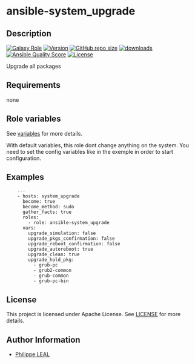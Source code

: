 # ansible-system_upgrade

## Description

[![Galaxy Role](https://img.shields.io/badge/galaxy-system_upgrade-purple?style=flat)](https://galaxy.ansible.com/lotusnoir/system_upgrade)
[![Version](https://img.shields.io/github/release/lotusnoir/ansible-system_upgrade.svg)](https://github.com/lotusnoir/ansible-system_upgrade/releases/latest)
[![GitHub repo size](https://img.shields.io/github/repo-size/lotusnoir/ansible-system_upgrade?color=orange&style=flat)](https://galaxy.ansible.com/lotusnoir/system_upgrade)
[![downloads](https://img.shields.io/ansible/role/d/56931)](https://galaxy.ansible.com/lotusnoir/system_upgrade)
[![Ansible Quality Score](https://img.shields.io/ansible/quality/56931)](https://galaxy.ansible.com/lotusnoir/system_upgrade)
[![License](https://img.shields.io/badge/license-Apache--2.0-brightgreen?style=flat)](https://opensource.org/licenses/Apache-2.0)

Upgrade all packages
## Requirements

none

## Role variables

See [variables](/defaults/main.yml) for more details.

With default variables, this role dont change anything on the system. You need to set the config variables like in the exemple in order to start configuration.

## Examples

        ---
        - hosts: system_upgrade
          become: true
          become_method: sudo
          gather_facts: true
          roles:
            - role: ansible-system_upgrade
          vars:
            upgrade_simulation: false
            upgrade_pkgs_confirmation: false
            upgrade_reboot_confirmation: false
            upgrade_autoreboot: true
            upgrade_clean: true
            upgrade_hold_pkg:
              - grub-pc
              - grub2-common
              - grub-common
              - grub-pc-bin



## License

This project is licensed under Apache License. See [LICENSE](/LICENSE) for more details.

## Author Information

- [Philippe LEAL](https://github.com/lotusnoir)
